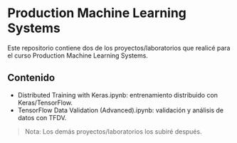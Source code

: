 # Production Machine Learning Systems

Este repositorio contiene dos de los proyectos/laboratorios que realicé para el curso Production Machine Learning Systems.

## Contenido
- Distributed Training with Keras.ipynb: entrenamiento distribuido con Keras/TensorFlow.
- TensorFlow Data Validation (Advanced).ipynb: validación y análisis de datos con TFDV.

> Nota: Los demás proyectos/laboratorios los subiré después.